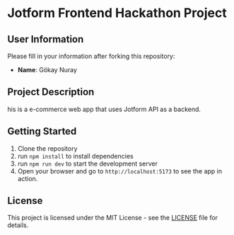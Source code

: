 # Jotform Frontend Hackathon Project

## User Information
Please fill in your information after forking this repository:

- **Name**: Gökay Nuray

## Project Description
his is a e-commerce web app that uses Jotform API as a backend.

## Getting Started
1. Clone the repository
2. run `npm install` to install dependencies
3. run `npm run dev` to start the development server
4. Open your browser and go to `http://localhost:5173` to see the app in action.

## License
This project is licensed under the MIT License - see the [LICENSE](LICENSE) file for details. 